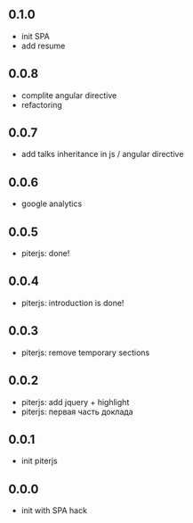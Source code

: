 ## 0.1.0

 * init SPA 
 * add resume

## 0.0.8

 * complite angular directive
 * refactoring

## 0.0.7

 * add talks inheritance in js / angular directive

## 0.0.6

 * google analytics

## 0.0.5

 * piterjs: done!

## 0.0.4

 * piterjs: introduction is done!

## 0.0.3

 * piterjs: remove temporary sections
 
## 0.0.2

 * piterjs: add jquery + highlight
 * piterjs: первая часть доклада

## 0.0.1

 * init piterjs

## 0.0.0

 * init with SPA hack
